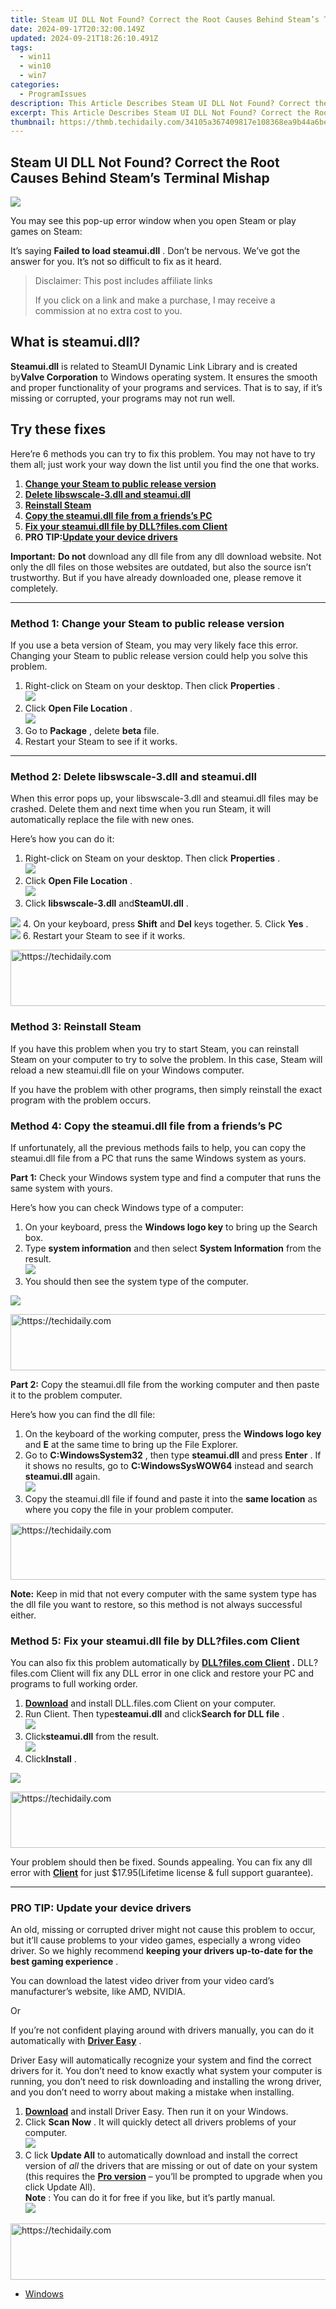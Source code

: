 ```yaml
---
title: Steam UI DLL Not Found? Correct the Root Causes Behind Steam’s Terminal Mishap
date: 2024-09-17T20:32:00.149Z
updated: 2024-09-21T18:26:10.491Z
tags:
  - win11
  - win10
  - win7
categories:
  - ProgramIssues
description: This Article Describes Steam UI DLL Not Found? Correct the Root Causes Behind Steam’s Terminal Mishap
excerpt: This Article Describes Steam UI DLL Not Found? Correct the Root Causes Behind Steam’s Terminal Mishap
thumbnail: https://thmb.techidaily.com/34105a367409817e108368ea9b44a6be3f4efc35b42dfda4969266c7308e348b.jpg
---
```


## Steam UI DLL Not Found? Correct the Root Causes Behind Steam’s Terminal Mishap

![](https://images.drivereasy.com/wp-content/uploads/2017/10/img_59dd8b1f02816.jpg)

 You may see this pop-up error window when you open Steam or play games on Steam:

 It’s saying **Failed to load steamui.dll**  . Don’t be nervous. We’ve got the answer for you. It’s not so difficult to fix as it heard.

>  Disclaimer: This post includes affiliate links
>
>  If you click on a link and make a purchase, I may receive a commission at no extra cost to you.
>

## What is steamui.dll?

**Steamui.dll** is related to SteamUI Dynamic Link Library and is created by**Valve Corporation** to Windows operating system. It ensures the smooth and proper functionality of your programs and services. That is to say, if it’s missing or corrupted, your programs may not run well.

## Try these fixes

 Here’re 6 methods you can try to fix this problem. You may not have to try them all; just work your way down the list until you find the one that works.

1. **[Change your Steam to public release version](https://tools.techidaily.com/drivereasy/download/)**
2. **[Delete libswscale-3.dll and steamui.dll](https://tools.techidaily.com/drivereasy/download/)**
3. **[Reinstall Steam](https://tools.techidaily.com/drivereasy/download/)**
4. **[Copy the steamui.dll file from a friends’s PC](https://tools.techidaily.com/drivereasy/download/)**
5. **[Fix your steamui.dll file by DLL?files.com Client](https://tools.techidaily.com/drivereasy/download/)**
6. **PRO TIP:[Update your device drivers](https://tools.techidaily.com/drivereasy/download/)**

**Important:** **Do not** download any dll file from any dll download website. Not only the dll files on those websites are outdated, but also the source isn’t trustworthy. But if you have already downloaded one, please remove it completely.

---

### Method 1: Change your Steam to public release version

 If you use a beta version of Steam, you may very likely face this error. Changing your Steam to public release version could help you solve this problem.

1. Right-click on Steam on your desktop. Then click **Properties** .  
![](https://images.drivereasy.com/wp-content/uploads/2017/10/img_59e03cd90aa70.jpg)
2. Click **Open File Location** .  
![](https://images.drivereasy.com/wp-content/uploads/2017/10/img_59e03d09b11c7.png)
3. Go to **Package** , delete **beta**  file.
4. Restart your Steam to see if it works.

---

### Method 2: Delete libswscale-3.dll and steamui.dll

 When this error pops up, your libswscale-3.dll and steamui.dll files may be crashed. Delete them and next time when you run Steam, it will automatically replace the file with new ones.

Here’s how you can do it:

1. Right-click on Steam on your desktop. Then click **Properties** .  
![](https://images.drivereasy.com/wp-content/uploads/2017/10/img_59e03cd90aa70.jpg)
2. Click **Open File Location** .  
![](https://images.drivereasy.com/wp-content/uploads/2017/10/img_59e03d09b11c7.png)
3. Click **libswscale-3.dll** and**SteamUI.dll** .  

![](https://images.drivereasy.com/wp-content/uploads/2017/10/img_59e03ee394a22.jpg)
4. On your keyboard, press **Shift**  and **Del**  keys together.
5. Click **Yes** .  
![](https://images.drivereasy.com/wp-content/uploads/2017/10/img_59e03f5cbb068.png)
6. Restart your Steam to see if it works.

<!-- affiliate ads begin -->
<a href="https://aligracehair.sjv.io/c/5597632/1918719/19272" target="_top" id="1918719">
  <img src="//a.impactradius-go.com/display-ad/19272-1918719" border="0" alt="https://techidaily.com" width="728" height="90"/>
</a>
<img height="0" width="0" src="https://aligracehair.sjv.io/i/5597632/1918719/19272" style="position:absolute;visibility:hidden;" border="0" />
<!-- affiliate ads end -->

### Method 3: Reinstall Steam

 If you have this problem when you try to start Steam, you can reinstall Steam on your computer to try to solve the problem. In this case, Steam will reload a new steamui.dll file on your Windows computer.

 If you have the problem with other programs, then simply reinstall the exact program with the problem occurs.

### Method 4: Copy the steamui.dll file from a friends’s PC

 If unfortunately, all the previous methods fails to help, you can copy the steamui.dll file from a PC that runs the same Windows system as yours.

**Part 1:**   Check your Windows system type and find a computer that runs the same system with yours.

Here’s how you can check Windows type of a computer:

1. On your keyboard, press the **Windows logo key**   to bring up the Search box.
2. Type **system information**   and then select **System Information**   from the result.  
![](https://images.drivereasy.com/wp-content/uploads/2018/10/img_5bc4618cc9a83.jpg)
3. You should then see the system type of the computer.  

![](https://images.drivereasy.com/wp-content/uploads/2018/10/img_5bc461cb24500.jpg)

<!-- affiliate ads begin -->
<a href="https://imp.i357552.net/c/5597632/1030380/11832" target="_top" id="1030380">
  <img src="//a.impactradius-go.com/display-ad/11832-1030380" border="0" alt="https://techidaily.com" width="720" height="90"/>
</a>
<img height="0" width="0" src="https://imp.i357552.net/i/5597632/1030380/11832" style="position:absolute;visibility:hidden;" border="0" />
<!-- affiliate ads end -->

**Part 2:**  Copy the steamui.dll file from the working computer and then paste it to the problem computer.

Here’s how you can find the dll file:

1. On the keyboard of the working computer, press the **Windows logo key**   and **E**   at the same time to bring up the File Explorer.
2. Go to **C:WindowsSystem32** , then type **steamui.dll**  and press **Enter** . If it shows no results, go to **C:WindowsSysWOW64**  instead and search **steamui.dll** again.  
![](https://images.drivereasy.com/wp-content/uploads/2018/10/img_5bc561b04adb9.jpg)
3. Copy the steamui.dll file if found and paste it into the **same location**   as where you copy the file in your problem computer.

<!-- affiliate ads begin -->
<a href="https://aligracehair.sjv.io/c/5597632/1934258/19272" target="_top" id="1934258">
  <img src="//a.impactradius-go.com/display-ad/19272-1934258" border="0" alt="https://techidaily.com" width="728" height="90"/>
</a>
<img height="0" width="0" src="https://aligracehair.sjv.io/i/5597632/1934258/19272" style="position:absolute;visibility:hidden;" border="0" />
<!-- affiliate ads end -->

**Note:**   Keep in mid that not every computer with the same system type has the dll file you want to restore, so this method is not always successful either.

### Method 5: Fix your steamui.dll file by DLL?files.com Client

 You can also fix this problem automatically by **[DLL?files.com Client](https://tools.techidaily.com/drivereasy/download/) .**  DLL?files.com Client will fix any DLL error in one click and restore your PC and programs to full working order.

1. **[Download](https://tools.techidaily.com/drivereasy/download/)**  and install DLL.files.com Client on your computer.
2. Run Client. Then type**steamui.dll** and click**Search for DLL file** .  
![](https://images.drivereasy.com/wp-content/uploads/2019/01/img_5c3706ce7640e.jpg)
3. Click**steamui.dll** from the result.  
![](https://images.drivereasy.com/wp-content/uploads/2019/01/img_5c37070943b6d.jpg)
4. Click**Install** .  

![](https://images.drivereasy.com/wp-content/uploads/2019/01/img_5c3707207517d.jpg)

<!-- affiliate ads begin -->
<a href="https://appsumo.8odi.net/c/5597632/2111967/7443" target="_top" id="2111967">
  <img src="//a.impactradius-go.com/display-ad/7443-2111967" border="0" alt="https://techidaily.com" width="728" height="90"/>
</a>
<img height="0" width="0" src="https://appsumo.8odi.net/i/5597632/2111967/7443" style="position:absolute;visibility:hidden;" border="0" />
<!-- affiliate ads end -->

 Your problem should then be fixed. Sounds appealing. You can fix any dll error with **[Client](https://tools.techidaily.com/drivereasy/download/)**  for just $17.95(Lifetime license & full support guarantee).

---

### PRO TIP: Update your device drivers

 An old, missing or corrupted driver might not cause this problem to occur, but it’ll cause problems to your video games, especially a wrong video driver. So we highly recommend **keeping your drivers up-to-date for the best gaming experience** .

 You can download the latest video driver from your video card’s manufacturer’s website, like AMD, NVIDIA.

Or

 If you’re not confident playing around with drivers manually, you can do it automatically with **[Driver Easy](https://tools.techidaily.com/drivereasy/download/)**  .

 Driver Easy will automatically recognize your system and find the correct drivers for it. You don’t need to know exactly what system your computer is running, you don’t need to risk downloading and installing the wrong driver, and you don’t need to worry about making a mistake when installing.

1. **[Download](https://tools.techidaily.com/drivereasy/download/)**   and install Driver Easy. Then run it on your Windows.
2. Click **Scan Now** . It will quickly detect all drivers problems of your computer.  
![](https://images.drivereasy.com/wp-content/uploads/2017/10/img_59e02463e8b66.jpg)
3. C  lick **Update All** to automatically download and install the correct version of _all_  the drivers that are missing or out of date on your system (this requires the **[Pro version](https://tools.techidaily.com/drivereasy/download/)**  – you’ll be prompted to upgrade when you click Update All).  
**Note** : You can do it for free if you like, but it’s partly manual.  
![](https://images.drivereasy.com/wp-content/uploads/2017/10/img_59e0924ab5e29.jpg)

<!-- affiliate ads begin -->
<a href="https://appsumo.8odi.net/c/5597632/2151890/7443" target="_top" id="2151890">
  <img src="//a.impactradius-go.com/display-ad/7443-2151890" border="0" alt="https://techidaily.com" width="728" height="90"/>
</a>
<img height="0" width="0" src="https://appsumo.8odi.net/i/5597632/2151890/7443" style="position:absolute;visibility:hidden;" border="0" />
<!-- affiliate ads end -->

* [Windows](https://tools.techidaily.com/drivereasy/download/)

<ins class="adsbygoogle"
     style="display:block"
     data-ad-format="autorelaxed"
     data-ad-client="ca-pub-7571918770474297"
     data-ad-slot="1223367746"></ins>

<ins class="adsbygoogle"
     style="display:block"
     data-ad-client="ca-pub-7571918770474297"
     data-ad-slot="8358498916"
     data-ad-format="auto"
     data-full-width-responsive="true"></ins>



